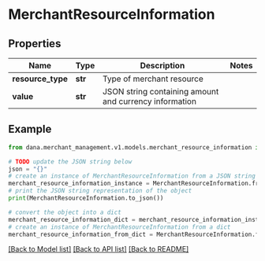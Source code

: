 # MerchantResourceInformation


## Properties

Name | Type | Description | Notes
------------ | ------------- | ------------- | -------------
**resource_type** | **str** | Type of merchant resource | 
**value** | **str** | JSON string containing amount and currency information | 

## Example

```python
from dana.merchant_management.v1.models.merchant_resource_information import MerchantResourceInformation

# TODO update the JSON string below
json = "{}"
# create an instance of MerchantResourceInformation from a JSON string
merchant_resource_information_instance = MerchantResourceInformation.from_json(json)
# print the JSON string representation of the object
print(MerchantResourceInformation.to_json())

# convert the object into a dict
merchant_resource_information_dict = merchant_resource_information_instance.to_dict()
# create an instance of MerchantResourceInformation from a dict
merchant_resource_information_from_dict = MerchantResourceInformation.from_dict(merchant_resource_information_dict)
```
[[Back to Model list]](../README.md#documentation-for-models) [[Back to API list]](../README.md#documentation-for-api-endpoints) [[Back to README]](../README.md)


